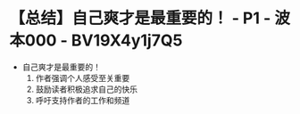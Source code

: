 # 【总结】自己爽才是最重要的！ - P1 - 波本000 - BV19X4y1j7Q5

-   自己爽才是最重要的！
    1.  作者强调个人感受至关重要
    2.  鼓励读者积极追求自己的快乐
    3.  呼吁支持作者的工作和频道